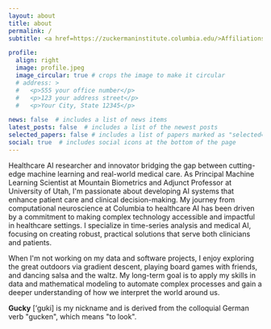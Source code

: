 ```yaml
---
layout: about
title: about
permalink: /
subtitle: <a href=https://zuckermaninstitute.columbia.edu/>Affiliations</a>. Zuckerman Institute, Columbia University

profile:
  align: right
  image: profile.jpeg
  image_circular: true # crops the image to make it circular
  # address: >
  #   <p>555 your office number</p>
  #   <p>123 your address street</p>
  #   <p>Your City, State 12345</p>

news: false  # includes a list of news items
latest_posts: false  # includes a list of the newest posts
selected_papers: false # includes a list of papers marked as "selected={true}"
social: true  # includes social icons at the bottom of the page
---
```


Healthcare AI researcher and innovator bridging the gap between cutting-edge machine learning and real-world medical care. As Principal Machine Learning Scientist at Mountain Biometrics and Adjunct Professor at University of Utah, I'm passionate about developing AI systems that enhance patient care and clinical decision-making. My journey from computational neuroscience at Columbia to healthcare AI has been driven by a commitment to making complex technology accessible and impactful in healthcare settings. I specialize in time-series analysis and medical AI, focusing on creating robust, practical solutions that serve both clinicians and patients.

When I'm not working on my data and software projects, I enjoy exploring the great outdoors via gradient descent, playing board games with friends, and dancing salsa and the waltz.
My long-term goal is to apply my skills in data and mathematical modeling to automate complex processes and gain a deeper understanding of how we interpret the world around us.

**Gucky** [’ɡʊki] is my nickname and is derived from the colloquial German verb "gucken", which means "to look".

